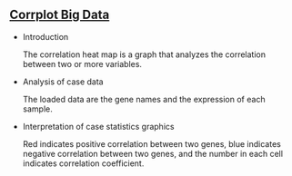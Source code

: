 ## [Corrplot Big Data](/basic/big-corrplot)

- Introduction

  The correlation heat map is a graph that analyzes the correlation between two or more variables.

- Analysis of case data

  The loaded data are the gene names and the expression of each sample.

- Interpretation of case statistics graphics

  Red indicates positive correlation between two genes, blue indicates negative correlation between two genes, and the
  number in each cell indicates correlation coefficient.

